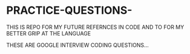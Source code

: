 # PRACTICE-QUESTIONS-
THIS IS REPO FOR MY FUTURE REFERNCES IN CODE AND TO FOR MY BETTER GRIP AT THE LANGUAGE

THESE ARE GOOGLE INTERVIEW CODING QUESTIONS...

